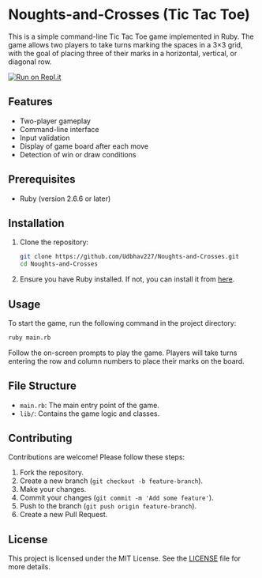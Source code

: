 # Noughts-and-Crosses (Tic Tac Toe)

This is a simple command-line Tic Tac Toe game implemented in Ruby. The game allows two players to take turns marking the spaces in a 3×3 grid, with the goal of placing three of their marks in a horizontal, vertical, or diagonal row.

[![Run on Repl.it](https://repl.it/badge/github/udbhav227/Naughts-and-Crosses)](https://replit.com/github/udbhav227/Noughts-and-Crosses)

## Features

- Two-player gameplay
- Command-line interface
- Input validation
- Display of game board after each move
- Detection of win or draw conditions

## Prerequisites

- Ruby (version 2.6.6 or later)

## Installation

1. Clone the repository:

    ```bash
    git clone https://github.com/Udbhav227/Noughts-and-Crosses.git
    cd Noughts-and-Crosses
    ```

2. Ensure you have Ruby installed. If not, you can install it from [here](https://www.ruby-lang.org/en/documentation/installation/).

## Usage

To start the game, run the following command in the project directory:

   ```bash
   ruby main.rb
   ```

Follow the on-screen prompts to play the game. Players will take turns entering the row and column numbers to place their marks on the board.

## File Structure

- `main.rb`: The main entry point of the game.
- `lib/`: Contains the game logic and classes.

## Contributing

Contributions are welcome! Please follow these steps:

1. Fork the repository.
2. Create a new branch (`git checkout -b feature-branch`).
3. Make your changes.
4. Commit your changes (`git commit -m 'Add some feature'`).
5. Push to the branch (`git push origin feature-branch`).
6. Create a new Pull Request.

## License

This project is licensed under the MIT License. See the [LICENSE](LICENSE) file for more details.
